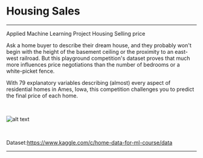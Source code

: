 # Housing Sales
<hr>

Applied Machine Learning Project Housing Selling price

Ask a home buyer to describe their dream house, and they probably won't begin with the height of the basement ceiling or the proximity to an east-west railroad. But this playground competition's dataset proves that much more influences price negotiations than the number of bedrooms or a white-picket fence.

With 79 explanatory variables describing (almost) every aspect of residential homes in Ames, Iowa, this competition challenges you to predict the final price of each home.

<br>

![alt text](https://storage.googleapis.com/kaggle-competitions/kaggle/5407/media/housesbanner.png)


<br>


Dataset:https://www.kaggle.com/c/home-data-for-ml-course/data

<hr>
